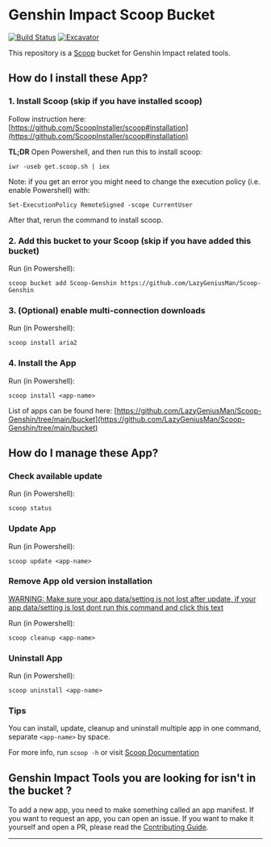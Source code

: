 # Genshin Impact Scoop Bucket

<!-- Uncomment the following line after replacing placeholders -->
[![Build Status](https://ci.appveyor.com/api/projects/status/8icx0a4299018duy?svg=true)](https://ci.appveyor.com/project/LazyGeniusMan/scoop-genshin "Build Status") [![Excavator](https://github.com/LazyGeniusMan/Scoop-Genshin/actions/workflows/excavator.yml/badge.svg)](https://github.com/LazyGeniusMan/Scoop-Genshin/actions/workflows/excavator.yml)

This repository is a [Scoop](https://github.com/ScoopInstaller/scoop) bucket for Genshin Impact related tools.

How do I install these App?
---------------------------------

### 1. Install Scoop (skip if you have installed scoop)
Follow instruction here: [https://github.com/ScoopInstaller/scoop#installation](https://github.com/ScoopInstaller/scoop#installation)

**TL;DR**
Open Powershell, and then run this to install scoop:
```
iwr -useb get.scoop.sh | iex
```

Note: if you get an error you might need to change the execution policy (i.e. enable Powershell) with:
```
Set-ExecutionPolicy RemoteSigned -scope CurrentUser
```
After that, rerun the command to install scoop.

### 2. Add this bucket to your Scoop (skip if you have added this bucket)
Run (in Powershell):
```
scoop bucket add Scoop-Genshin https://github.com/LazyGeniusMan/Scoop-Genshin
```

### 3. (Optional) enable multi-connection downloads
Run (in Powershell):
```
scoop install aria2
```

### 4. Install the App
Run (in Powershell):
```
scoop install <app-name>
```
List of apps can be found here: [https://github.com/LazyGeniusMan/Scoop-Genshin/tree/main/bucket](https://github.com/LazyGeniusMan/Scoop-Genshin/tree/main/bucket)

How do I manage these App?
---------------------------------

### Check available update
Run (in Powershell):
```
scoop status
```

### Update App
Run (in Powershell):
```
scoop update <app-name>
```

### Remove App old version installation
[WARNING: Make sure your app data/setting is not lost after update, if your app data/setting is lost dont run this command and click this text](https://github.com/LazyGeniusMan/Scoop-Genshin/issues/6)

Run (in Powershell):
```
scoop cleanup <app-name>
```

### Uninstall App
Run (in Powershell):
```
scoop uninstall <app-name>
```

### Tips
You can install, update, cleanup and uninstall multiple app in one command, separate `<app-name>` by space.

For more info, run `scoop -h` or visit [Scoop Documentation](https://scoop-docs.vercel.app/)

Genshin Impact Tools you are looking for isn't in the bucket ?
----------------------------------

To add a new app, you need to make something called an app manifest. If you want to request an app, you can open an issue. If you want to make it yourself and open a PR, please read the [Contributing Guide](https://github.com/ScoopInstaller/.github/blob/main/.github/CONTRIBUTING.md).

----
